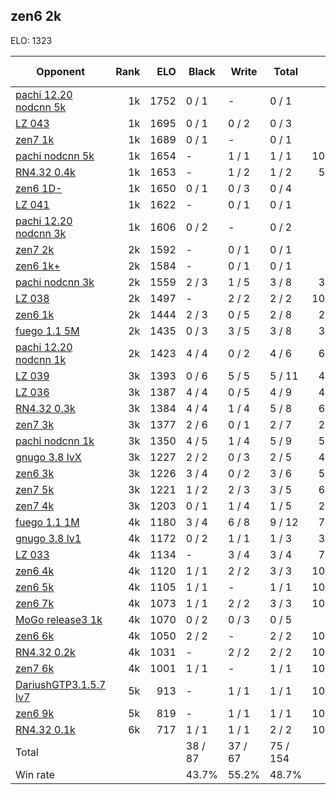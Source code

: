 ## zen6 2k ##

ELO: 1323

Opponent | Rank | ELO | Black | Write | Total | Win rate
---------|-----:|----:|-------|-------|-------|-------:
[pachi 12.20 nodcnn 5k](pachi%2012.20%20nodcnn%205k.md) | 1k | 1752 | 0 / 1 | - | 0 / 1 | 0.0%
[LZ 043](LZ%20043.md) | 1k | 1695 | 0 / 1 | 0 / 2 | 0 / 3 | 0.0%
[zen7 1k](zen7%201k.md) | 1k | 1689 | 0 / 1 | - | 0 / 1 | 0.0%
[pachi nodcnn 5k](pachi%20nodcnn%205k.md) | 1k | 1654 | - | 1 / 1 | 1 / 1 | 100.0%
[RN4.32 0.4k](RN4.32%200.4k.md) | 1k | 1653 | - | 1 / 2 | 1 / 2 | 50.0%
[zen6 1D-](zen6%201D-.md) | 1k | 1650 | 0 / 1 | 0 / 3 | 0 / 4 | 0.0%
[LZ 041](LZ%20041.md) | 1k | 1622 | - | 0 / 1 | 0 / 1 | 0.0%
[pachi 12.20 nodcnn 3k](pachi%2012.20%20nodcnn%203k.md) | 1k | 1606 | 0 / 2 | - | 0 / 2 | 0.0%
[zen7 2k](zen7%202k.md) | 2k | 1592 | - | 0 / 1 | 0 / 1 | 0.0%
[zen6 1k+](zen6%201k+.md) | 2k | 1584 | - | 0 / 1 | 0 / 1 | 0.0%
[pachi nodcnn 3k](pachi%20nodcnn%203k.md) | 2k | 1559 | 2 / 3 | 1 / 5 | 3 / 8 | 37.5%
[LZ 038](LZ%20038.md) | 2k | 1497 | - | 2 / 2 | 2 / 2 | 100.0%
[zen6 1k](zen6%201k.md) | 2k | 1444 | 2 / 3 | 0 / 5 | 2 / 8 | 25.0%
[fuego 1.1 5M](fuego%201.1%205M.md) | 2k | 1435 | 0 / 3 | 3 / 5 | 3 / 8 | 37.5%
[pachi 12.20 nodcnn 1k](pachi%2012.20%20nodcnn%201k.md) | 2k | 1423 | 4 / 4 | 0 / 2 | 4 / 6 | 66.7%
[LZ 039](LZ%20039.md) | 3k | 1393 | 0 / 6 | 5 / 5 | 5 / 11 | 45.5%
[LZ 036](LZ%20036.md) | 3k | 1387 | 4 / 4 | 0 / 5 | 4 / 9 | 44.4%
[RN4.32 0.3k](RN4.32%200.3k.md) | 3k | 1384 | 4 / 4 | 1 / 4 | 5 / 8 | 62.5%
[zen7 3k](zen7%203k.md) | 3k | 1377 | 2 / 6 | 0 / 1 | 2 / 7 | 28.6%
[pachi nodcnn 1k](pachi%20nodcnn%201k.md) | 3k | 1350 | 4 / 5 | 1 / 4 | 5 / 9 | 55.6%
[gnugo 3.8 lvX](gnugo%203.8%20lvX.md) | 3k | 1227 | 2 / 2 | 0 / 3 | 2 / 5 | 40.0%
[zen6 3k](zen6%203k.md) | 3k | 1226 | 3 / 4 | 0 / 2 | 3 / 6 | 50.0%
[zen7 5k](zen7%205k.md) | 3k | 1221 | 1 / 2 | 2 / 3 | 3 / 5 | 60.0%
[zen7 4k](zen7%204k.md) | 3k | 1203 | 0 / 1 | 1 / 4 | 1 / 5 | 20.0%
[fuego 1.1 1M](fuego%201.1%201M.md) | 4k | 1180 | 3 / 4 | 6 / 8 | 9 / 12 | 75.0%
[gnugo 3.8 lv1](gnugo%203.8%20lv1.md) | 4k | 1172 | 0 / 2 | 1 / 1 | 1 / 3 | 33.3%
[LZ 033](LZ%20033.md) | 4k | 1134 | - | 3 / 4 | 3 / 4 | 75.0%
[zen6 4k](zen6%204k.md) | 4k | 1120 | 1 / 1 | 2 / 2 | 3 / 3 | 100.0%
[zen6 5k](zen6%205k.md) | 4k | 1105 | 1 / 1 | - | 1 / 1 | 100.0%
[zen6 7k](zen6%207k.md) | 4k | 1073 | 1 / 1 | 2 / 2 | 3 / 3 | 100.0%
[MoGo release3 1k](MoGo%20release3%201k.md) | 4k | 1070 | 0 / 2 | 0 / 3 | 0 / 5 | 0.0%
[zen6 6k](zen6%206k.md) | 4k | 1050 | 2 / 2 | - | 2 / 2 | 100.0%
[RN4.32 0.2k](RN4.32%200.2k.md) | 4k | 1031 | - | 2 / 2 | 2 / 2 | 100.0%
[zen7 6k](zen7%206k.md) | 4k | 1001 | 1 / 1 | - | 1 / 1 | 100.0%
[DariushGTP3.1.5.7 lv7](DariushGTP3.1.5.7%20lv7.md) | 5k | 913 | - | 1 / 1 | 1 / 1 | 100.0%
[zen6 9k](zen6%209k.md) | 5k | 819 | - | 1 / 1 | 1 / 1 | 100.0%
[RN4.32 0.1k](RN4.32%200.1k.md) | 6k | 717 | 1 / 1 | 1 / 1 | 2 / 2 | 100.0%
Total | | | 38 / 87 | 37 / 67 | 75 / 154 | 
Win rate| | | 43.7% | 55.2% | 48.7% | 

